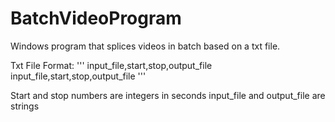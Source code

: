 # BatchVideoProgram
Windows program that splices videos in batch based on a txt file.

Txt File Format:
'''
input_file,start,stop,output_file
input_file,start,stop,output_file
'''
    
Start and stop numbers are integers in seconds
input_file and output_file are strings 
